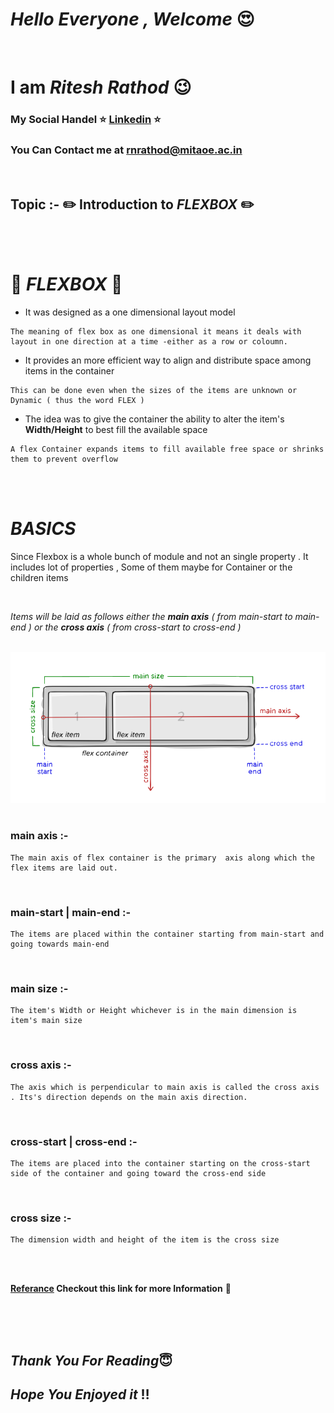 # ***Hello Everyone , Welcome*** :heart_eyes:

<br>

# **I am ***Ritesh Rathod***** :wink:
### My Social Handel :star:  [Linkedin](https://www.linkedin.com/in/ritesh-rathod-26054a183/) :star:
### You Can Contact me at rnrathod@mitaoe.ac.in

<br>

## Topic :- :pencil2: Introduction to ***FLEXBOX***  :pencil2:

<br>

<br>

# :wrench: ***FLEXBOX*** :wrench:

- It was designed as a one dimensional layout model

```
The meaning of flex box as one dimensional it means it deals with layout in one direction at a time -either as a row or coloumn.
```

- It provides an more efficient way to align and distribute space among items in the container

``` 
This can be done even when the sizes of the items are unknown or Dynamic ( thus the word FLEX )
```

- The idea was to give the container the ability to alter the item's **Width/Height** to best fill the available space 

```
A flex Container expands items to fill available free space or shrinks them to prevent overflow
```
<br>

<br>

# ***BASICS***

Since Flexbox is a whole bunch of module and not an single property . It includes lot of properties , Some of them maybe for Container or the children items

<br>

*Items will be laid as follows either the **main axis** ( from main-start to main-end ) or the **cross axis** ( from cross-start to cross-end )*

<br>

<img src="Images/shot1.png">

<br>

<br>

### **main axis :-** 
```
The main axis of flex container is the primary  axis along which the flex items are laid out.
```
<br>

### **main-start | main-end :-**
```
The items are placed within the container starting from main-start and going towards main-end
```
<br>

### **main size :-**
```
The item's Width or Height whichever is in the main dimension is item's main size
```
<br>

### **cross axis :-**
```
The axis which is perpendicular to main axis is called the cross axis . Its's direction depends on the main axis direction.
```
<br>

### **cross-start | cross-end :-**
```
The items are placed into the container starting on the cross-start side of the container and going toward the cross-end side
```
<br>

### **cross size :-**
```
The dimension width and height of the item is the cross size
```


<br>

<br>


**[Referance]("https://developer.mozilla.org/en-US/docs/Web/CSS/CSS_Flexible_Box_Layout/Basic_Concepts_of_Flexbox") Checkout this link for more Information** :link:

<br>

<br>

<br>



## ***Thank You For Reading***:innocent:
## ***Hope You Enjoyed it*** :bangbang:



